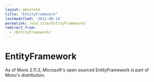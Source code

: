 ```yaml
---
layout: obsolete
title: "EntityFramework"
lastmodified: '2012-08-14'
permalink: /old_site/EntityFramework/
redirect_from:
  - /EntityFramework/
---
```


EntityFramework
===============

As of Mono 2.11.3, Microsoft's open sourced EntityFramework is part of Mono's distribution.

